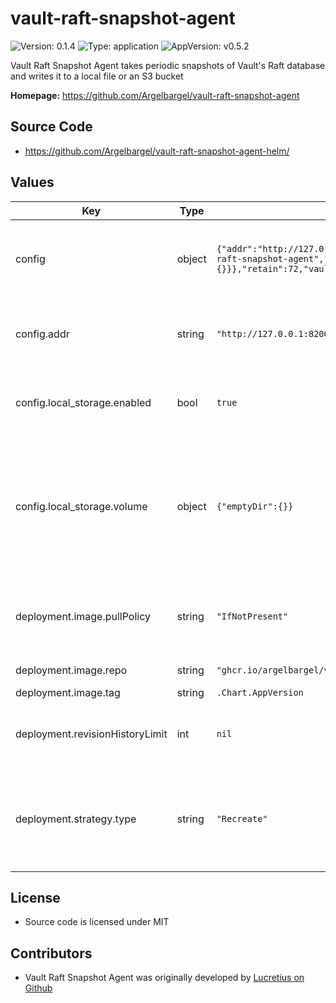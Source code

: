 # vault-raft-snapshot-agent

![Version: 0.1.4](https://img.shields.io/badge/Version-0.1.4-informational?style=flat-square) ![Type: application](https://img.shields.io/badge/Type-application-informational?style=flat-square) ![AppVersion: v0.5.2](https://img.shields.io/badge/AppVersion-v0.5.2-informational?style=flat-square)

Vault Raft Snapshot Agent takes periodic snapshots of Vault's Raft database and writes it to a local file or an S3 bucket

**Homepage:** <https://github.com/Argelbargel/vault-raft-snapshot-agent>

## Source Code

* <https://github.com/Argelbargel/vault-raft-snapshot-agent-helm/>

## Values

| Key | Type | Default | Description |
|-----|------|---------|-------------|
| config | object | `{"addr":"http://127.0.0.1:8200","frequency":"1h","k8s_auth_path":"kubernetes","k8s_auth_role":"vault-raft-snapshot-agent","local_storage":{"enabled":true,"volume":{"emptyDir":{}}},"retain":72,"vault_auth_method":"k8s"}` | Defines the contents of the configuration-file for vault-raft-snapshot-agent.    Except for `local_storage` the keys and values are the same as in the agents    [configuration file](https://github.com/Argelbargel/vault-raft-snapshot-agent) |
| config.addr | string | `"http://127.0.0.1:8200"` | Url to the vault-API on the *leader* of your vault-cluster, e.g. `https?://vault-active.<vault-namespace>.svc.cluster.local:<vault-server service-port>` |
| config.local_storage.enabled | bool | `true` | Enables/disables the local storage of snaphots.    If disabled the corresponding volume and volume-mounts will not be created |
| config.local_storage.volume | object | `{"emptyDir":{}}` | Defines the kind of volume used to store the snapshots locally.    If you specify `persistentVolumeClaim` the chart can generate the    PVC for you. Just specify the claim as you would [normally do](https://kubernetes.io/docs/concepts/storage/persistent-volumes/#claims-as-volumes)    and add the property `create: true` and the relevant properties of your [PersistentVolumeClaimSpec]()    as key of `persistentVolumeClaim`. |
| deployment.image.pullPolicy | string | `"IfNotPresent"` | New releases of vault-raft-snapshot-agent always change the    `.Chart.AppVersion` of this chart thus must only be changed    if you use another repository than above |
| deployment.image.repo | string | `"ghcr.io/argelbargel/vault-raft-snapshot-agent"` | Image that is deployed (change e.q. for private registry-proxy) |
| deployment.image.tag | string | `.Chart.AppVersion` | the image's tag |
| deployment.revisionHistoryLimit | int | `nil` | see [kubernetes docs](https://kubernetes.io/docs/concepts/workloads/controllers/deployment/#clean-up-policy)    You might want to change this to a small value to avoid cluttering up the    UI of a Continuous Delivery Tool like Argo-CD |
| deployment.strategy.type | string | `"Recreate"` | Update-strategy for the agent's pods    `Recreate` guarantees that no two snapshots get taken at the same time    `RollingUpdate` ensures that there's always one instance of the agent running |

## License
- Source code is licensed under MIT

## Contributors
- Vault Raft Snapshot Agent was originally developed by [Lucretius on Github](https://github.com/Lucretius/vault_raft_snapshot_agent)
